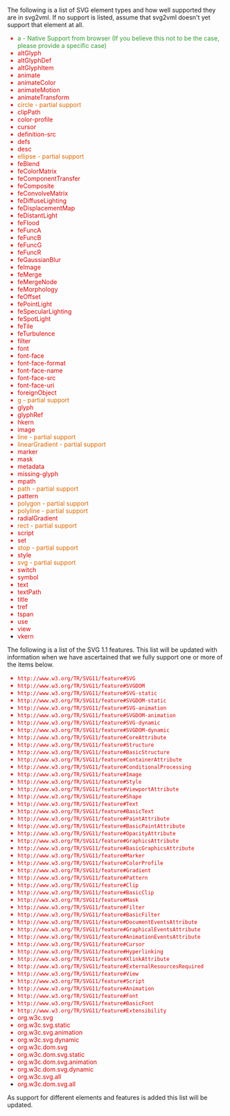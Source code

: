 The following is a list of SVG element types and how well supported they are in svg2vml.  If no support is listed, assume that svg2vml doesn't yet support that element at all.
<font color='#DD0000'><font color='#349a34'>
<ul><li>a - Native Support from browser (If you believe this not to be the case, please provide a specific case)</font>
</li><li>altGlyph<br>
</li><li>altGlyphDef<br>
</li><li>altGlyphItem<br>
</li><li>animate<br>
</li><li>animateColor<br>
</li><li>animateMotion<br>
</li><li>animateTransform<font color='#DD6600'>
</li><li>circle - partial support</font>
</li><li>clipPath<br>
</li><li>color-profile<br>
</li><li>cursor<br>
</li><li>definition-src<br>
</li><li>defs<br>
</li><li>desc<font color='#DD6600'>
</li><li>ellipse - partial support</font>
</li><li>feBlend<br>
</li><li>feColorMatrix<br>
</li><li>feComponentTransfer<br>
</li><li>feComposite<br>
</li><li>feConvolveMatrix<br>
</li><li>feDiffuseLighting<br>
</li><li>feDisplacementMap<br>
</li><li>feDistantLight<br>
</li><li>feFlood<br>
</li><li>feFuncA<br>
</li><li>feFuncB<br>
</li><li>feFuncG<br>
</li><li>feFuncR<br>
</li><li>feGaussianBlur<br>
</li><li>feImage<br>
</li><li>feMerge<br>
</li><li>feMergeNode<br>
</li><li>feMorphology<br>
</li><li>feOffset<br>
</li><li>fePointLight<br>
</li><li>feSpecularLighting<br>
</li><li>feSpotLight<br>
</li><li>feTile<br>
</li><li>feTurbulence<br>
</li><li>filter<br>
</li><li>font<br>
</li><li>font-face<br>
</li><li>font-face-format<br>
</li><li>font-face-name<br>
</li><li>font-face-src<br>
</li><li>font-face-uri<br>
</li><li>foreignObject<font color='#DD6600'>
</li><li>g - partial support</font>
</li><li>glyph<br>
</li><li>glyphRef<br>
</li><li>hkern<br>
</li><li>image<font color='#DD6600'>
</li><li>line - partial support<br>
</li><li>linearGradient - partial support</font>
</li><li>marker<br>
</li><li>mask<br>
</li><li>metadata<br>
</li><li>missing-glyph<br>
</li><li>mpath<font color='#DD6600'>
</li><li>path - partial support</font>
</li><li>pattern<font color='#DD6600'>
</li><li>polygon - partial support<br>
</li><li>polyline - partial support</font>
</li><li>radialGradient<font color='#DD6600'>
</li><li>rect - partial support</font>
</li><li>script<br>
</li><li>set<font color='#DD6600'>
</li><li>stop - partial support</font>
</li><li>style<font color='#DD6600'>
</li><li>svg - partial support</font>
</li><li>switch<br>
</li><li>symbol<br>
</li><li>text<br>
</li><li>textPath<br>
</li><li>title<br>
</li><li>tref<br>
</li><li>tspan<br>
</li><li>use<br>
</li><li>view<br>
</li><li>vkern<br>
</font></li></ul>

The following is a list of the SVG 1.1 features.  This list will be updated with information when we have ascertained that we fully support one or more of the items below.
<font color='#DD0000'>
<ul><li><code>http://www.w3.org/TR/SVG11/feature#SVG</code>
</li><li><code>http://www.w3.org/TR/SVG11/feature#SVGDOM</code>
</li><li><code>http://www.w3.org/TR/SVG11/feature#SVG-static</code>
</li><li><code>http://www.w3.org/TR/SVG11/feature#SVGDOM-static</code>
</li><li><code>http://www.w3.org/TR/SVG11/feature#SVG-animation</code>
</li><li><code>http://www.w3.org/TR/SVG11/feature#SVGDOM-animation</code>
</li><li><code>http://www.w3.org/TR/SVG11/feature#SVG-dynamic</code>
</li><li><code>http://www.w3.org/TR/SVG11/feature#SVGDOM-dynamic</code>
</li><li><code>http://www.w3.org/TR/SVG11/feature#CoreAttribute</code>
</li><li><code>http://www.w3.org/TR/SVG11/feature#Structure</code>
</li><li><code>http://www.w3.org/TR/SVG11/feature#BasicStructure</code>
</li><li><code>http://www.w3.org/TR/SVG11/feature#ContainerAttribute</code>
</li><li><code>http://www.w3.org/TR/SVG11/feature#ConditionalProcessing</code>
</li><li><code>http://www.w3.org/TR/SVG11/feature#Image</code>
</li><li><code>http://www.w3.org/TR/SVG11/feature#Style</code>
</li><li><code>http://www.w3.org/TR/SVG11/feature#ViewportAttribute</code>
</li><li><code>http://www.w3.org/TR/SVG11/feature#Shape</code>
</li><li><code>http://www.w3.org/TR/SVG11/feature#Text</code>
</li><li><code>http://www.w3.org/TR/SVG11/feature#BasicText</code>
</li><li><code>http://www.w3.org/TR/SVG11/feature#PaintAttribute</code>
</li><li><code>http://www.w3.org/TR/SVG11/feature#BasicPaintAttribute</code>
</li><li><code>http://www.w3.org/TR/SVG11/feature#OpacityAttribute</code>
</li><li><code>http://www.w3.org/TR/SVG11/feature#GraphicsAttribute</code>
</li><li><code>http://www.w3.org/TR/SVG11/feature#BasicGraphicsAttribute</code>
</li><li><code>http://www.w3.org/TR/SVG11/feature#Marker</code>
</li><li><code>http://www.w3.org/TR/SVG11/feature#ColorProfile</code>
</li><li><code>http://www.w3.org/TR/SVG11/feature#Gradient</code>
</li><li><code>http://www.w3.org/TR/SVG11/feature#Pattern</code>
</li><li><code>http://www.w3.org/TR/SVG11/feature#Clip</code>
</li><li><code>http://www.w3.org/TR/SVG11/feature#BasicClip</code>
</li><li><code>http://www.w3.org/TR/SVG11/feature#Mask</code>
</li><li><code>http://www.w3.org/TR/SVG11/feature#Filter</code>
</li><li><code>http://www.w3.org/TR/SVG11/feature#BasicFilter</code>
</li><li><code>http://www.w3.org/TR/SVG11/feature#DocumentEventsAttribute</code>
</li><li><code>http://www.w3.org/TR/SVG11/feature#GraphicalEventsAttribute</code>
</li><li><code>http://www.w3.org/TR/SVG11/feature#AnimationEventsAttribute</code>
</li><li><code>http://www.w3.org/TR/SVG11/feature#Cursor</code>
</li><li><code>http://www.w3.org/TR/SVG11/feature#Hyperlinking</code>
</li><li><code>http://www.w3.org/TR/SVG11/feature#XlinkAttribute</code>
</li><li><code>http://www.w3.org/TR/SVG11/feature#ExternalResourcesRequired</code>
</li><li><code>http://www.w3.org/TR/SVG11/feature#View</code>
</li><li><code>http://www.w3.org/TR/SVG11/feature#Script</code>
</li><li><code>http://www.w3.org/TR/SVG11/feature#Animation</code>
</li><li><code>http://www.w3.org/TR/SVG11/feature#Font</code>
</li><li><code>http://www.w3.org/TR/SVG11/feature#BasicFont</code>
</li><li><code>http://www.w3.org/TR/SVG11/feature#Extensibility</code>
</li><li>org.w3c.svg<br>
</li><li>org.w3c.svg.static<br>
</li><li>org.w3c.svg.animation<br>
</li><li>org.w3c.svg.dynamic<br>
</li><li>org.w3c.dom.svg<br>
</li><li>org.w3c.dom.svg.static<br>
</li><li>org.w3c.dom.svg.animation<br>
</li><li>org.w3c.dom.svg.dynamic<br>
</li><li>org.w3c.svg.all<br>
</li><li>org.w3c.dom.svg.all<br>
</font></li></ul>

As support for different elements and features is added this list will be updated.